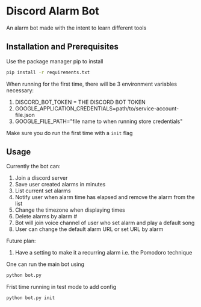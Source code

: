 # Discord Alarm Bot

An alarm bot made with the intent to learn different tools


## Installation and Prerequisites  

Use the package manager pip to install

```bash
pip install -r requirements.txt
```

When running for the first time, there will be 3 environment variables necessary:
1. DISCORD_BOT_TOKEN = THE DISCORD BOT TOKEN
2. GOOGLE_APPLICATION_CREDENTIALS=path/to/service-account-file.json
3. GOOGLE_FILE_PATH="file name to when running store credentials" 

Make sure you do run the first time with a `init` flag
## Usage 

Currently the bot can:
1. Join a discord server
2. Save user created alarms in minutes
3. List current set alarms
4. Notify user when alarm time has elapsed and remove the alarm from the list
5. Change the timezone when displaying times
6. Delete alarms by alarm #
7. Bot will join voice channel of user who set alarm and play a default song
8. User can change the default alarm URL or set URL by alarm

Future plan:
1. Have a setting to make it a recurring alarm i.e. the Pomodoro technique

One can run the main bot using 
```bash
python bot.py
```

Frist time running in test mode to add config 
```bash
python bot.py init
```